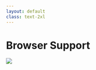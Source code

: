 ```yaml
---
layout: default
class: text-2xl
---
```


# Browser Support

<img src="/images/container-99.png" class="mt-5 h-90 m-auto max-w-full" />

